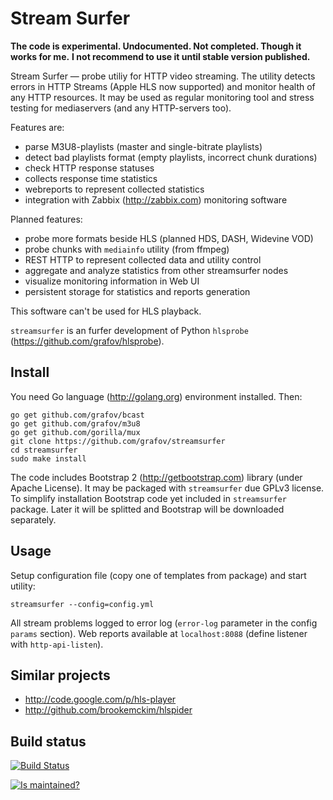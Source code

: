 Stream Surfer
=============

**The code is experimental. Undocumented. Not completed. Though it works for me.**
**I not recommend to use it until stable version published.**

Stream Surfer — probe utiliy for HTTP video streaming. The utility detects errors in
HTTP Streams (Apple HLS now supported) and monitor health of any HTTP resources. It may
be used as regular monitoring tool and stress testing for mediaservers (and any
HTTP-servers too).

Features are:

 * parse M3U8-playlists (master and single-bitrate playlists)
 * detect bad playlists format (empty playlists, incorrect chunk durations)
 * check HTTP response statuses
 * collects response time statistics
 * webreports to represent collected statistics
 * integration with Zabbix (http://zabbix.com) monitoring software

Planned features:

 * probe more formats beside HLS (planned HDS, DASH, Widevine VOD)
 * probe chunks with `mediainfo` utility (from ffmpeg)
 * REST HTTP to represent collected data and utility control
 * aggregate and analyze statistics from other streamsurfer nodes
 * visualize monitoring information in Web UI
 * persistent storage for statistics and reports generation

This software can't be used for HLS playback.

`streamsurfer` is an furfer development of Python `hlsprobe` (https://github.com/grafov/hlsprobe).

Install
-------

You need Go language (http://golang.org) environment installed.
Then:

	go get github.com/grafov/bcast
	go get github.com/grafov/m3u8
	go get github.com/gorilla/mux
	git clone https://github.com/grafov/streamsurfer
	cd streamsurfer
	sudo make install

The code includes Bootstrap 2 (http://getbootstrap.com) library (under Apache License).
It may be packaged with `streamsurfer` due GPLv3 license.
To simplify installation Bootstrap code yet included in `streamsurfer` package.
Later it will be splitted and Bootstrap will be downloaded separately.

Usage
-----

Setup configuration file (copy one of templates from package) and start utility:

    streamsurfer --config=config.yml

All stream problems logged to error log (`error-log` parameter in the config `params` section).
Web reports available at `localhost:8088` (define listener with `http-api-listen`).

Similar projects
----------------

 * http://code.google.com/p/hls-player
 * http://github.com/brookemckim/hlspider

Build status
------------

[![Build Status](https://travis-ci.org/grafov/hlsprobe2.png?branch=master)](https://travis-ci.org/grafov/hlsprobe2)

[![Is maintained?](http://stillmaintained.com/grafov/hlsprobe2.png)](http://stillmaintained.com/grafov/hlsprobe2)
